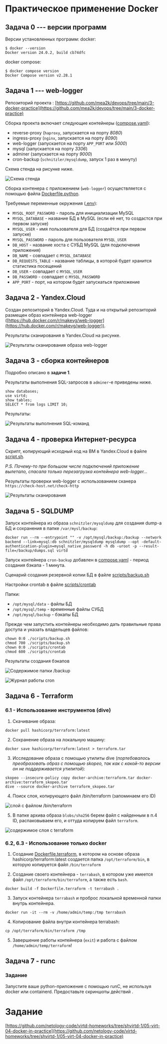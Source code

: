 # Практическое применение Docker

## Задача 0 --- версии программ
Версии установленных программ:
docker:
```
$ docker --version
Docker version 24.0.2, build cb74dfc
```

docker compose:
```
$ docker compose version
Docker Compose version v2.28.1
```

## Задача 1 --- web-logger

Репозиторий проекта : [https://github.com/mea2k/devops/tree/main/3-docker-practice](https://github.com/mea2k/devops/tree/main/3-docker-practice)

Сборка проекта включает следующие контейнеры ([compose.yaml](compose.yaml)):
- reverse-proxy (`haproxy`, запускается на порту _8080_)
- ingress-proxy (`nginx`, запускается на порту _8090_)
- web-logger (запускается на порту `APP_PORT` или _5000_)
- mysql (запускается на порту _3306_)
- adminer (запускается на порту _9000_)
- cron-backup (`schnitzler/mysqldump`, запуск 1 раз в минуту)

Схема стенда на рисунке ниже.

![Схема стенда](images/%D1%81%D1%85%D0%B5%D0%BC%D0%B0_%D1%81%D1%82%D0%B5%D0%BD%D0%B4%D0%B0.png)


Сборка контенера с приложением (`web-logger`) осуществляется с помощью файла [Dockerfile.python](Dockerfile.python).

Требуемые переменные окружения ([.env](.env)):
- `MYSQL_ROOT_PASSWORD` - пароль для инициализации MySQL
- `MYSQL_DATABASE` - название БД в MySQL (если её нет, то создастся при первом запуске)
- `MYSQL_USER` - имя пользователя для БД (создаётся при первом запуске)
- `MYSQL_PASSWORD` - пароль для пользователя `MYSQL_USER`
- `DB_HOST` - название хоста с СУБД MySQL (для подключения приложения)
- `DB_NAME` - совпадает с `MYSQL_DATABASE`
- `DB_REQUESTS_TABLE` - название таблицы, в которой будет хранится статистика посещений
- `DB_USER` - совпадает с `MYSQL_USER`
- `DB_PASSWORD` - совпадает с `MYSQL_PASSWORD`
- `APP_PORT` - порт, на котором будет запускаться приложение


## Задача 2  - Yandex.Cloud

Создан репозиторий в Yandex.Cloud. Туда и на открытый репозиторий размещен образ контейнера web-logger ([https://hub.docker.com/r/makevg/web-logger](https://hub.docker.com/r/makevg/web-logger)).

Результаты сканирования в Yandex.Cloud на рисунке.

![Результаты сканирования образа web-logger](images/web-logger_scan.png)


## Задача 3  - сборка контейнеров


Подробно описано в **задаче 1**.

Результаты выполнения SQL-запросов в `adminer`-е приведены ниже.

```
show databases; 
use virtd; 
show tables; 
SELECT * from logs LIMIT 10;
```

Результаты:

![Результаты выполнения SQL-команд](images/sql-check.png)


## Задача 4  - проверка Интернет-ресурса

Скрипт, копирующий исходный код на ВМ в Yandex.Cloud в файле [script.sh](scripts/script.sh).

_P.S. Почему-то при большом числе подключений приложение вылетало, спасала только перезагрузка контейнера web-logger..._

Результаты проверки web-logger с использованием сканера `https://check-host.net/check-http`

![Результаты сканирования](images/scan.png)


## Задача 5  - SQLDUMP

Запуск контейнера из образа `schnitzler/mysqldump` для создания dump-а БД и сохранения в папке `/var/mysl/backup`:
```
docker run --rm --entrypoint "" -v /opt/mysql/backup:/backup --network backend --link=mysql:db schnitzler/mysqldump mysqldump --opt -default-authentication-plugin=mysql_native_password -h db -uroot -p --result-file=/backup/dumps.sql virtd
```

Запуск контейнера `cron-backup` добавлен в [compose.yaml](compose.yaml#L59) - период создания бэкапа - 1 минута.

Сценарий создания резервной копии БД в файле [scripts/backup.sh](scripts/backup.sh)

Настройки crontab в файле [scripts/crontab](scripts/crontab)

Папки:
- `/opt/mysql/data` - файлы БД
- `/opt/mysql/temp` - временные файлы СУБД 
- `/opt/mysql/backup` - бэкапы БД

Прежде чем запустить контейнеры необходимо дать правильные права доступа и указать владельцев файлов:
```
chown 0:0 ./scripts/backup.sh
chmod 700 ./scripts/backup.sh
chown 0:0 ./scripts/crontab
chmod 600 ./scripts/crontab
```

Результаты создания бэкапов

![Содержимое папки /backup](images/backup-files.png)

![Журнал работы cron](images/backup-logs.png)


## Задача 6  - Terraform

### 6.1 - Использование инструментов (dive)

1. Скачивание образа:
```
docker pull hashicorp/terraform:latest
```

2. Сохранение образа на локальную машину:
```
docker save hashicorp/terraform:latest > terraform.tar
```

3. Исследование образа с помощью утилиты dive (_портебовалось преобразовать образ с помощью skopeo, так как с какой-то версии он не поддерживается утилитой_):
```
skopeo --insecure-policy copy docker-archive:terraform.tar docker-archive:terraform_skopeo.tar
dive --source docker-archive terraform_skopeo.tar
```

4. Поиск слоя, копирующего файл /bin/terraform (запоминаем его ID)

![слой с файлом /bin/terraform](images/terraform-dive.png)

5. В папке архива образа `blobs/sha256` берем файл с найденным в п.4 ID, распаковываем его, и оттуда копируем файл `terraform`.

![содержимое слоя с terraform](images/terraform-bin.png)


### 6.2, 6.3 - Использование только docker

1. Создание [Dockerfile.terraform](Dockerfile.terraform), в котором на основе образа hashicorp/terraform:latest создается папка `/opt/terraform/bin`, в которую копируется файл `/bin/terraform`

2. Создание своего контейнера - `terrabash`, в котором уже имеется файл `/opt/terraform/bin/terraform`, а также есть `bash`.
```
docker build -f Dockerfile.terraform -t terrabash .
```

3. Запуск контейнера `terrabash` и проброс локальной временной папки внутрь контейнера.
```
docker run -it --rm -v /home/admin/temp:/tmp terrabash
```

4. Копирование файла внутри контейнера terrabash:
```
cp /opt/terraform/bin/terraform /tmp
```

5. Завершение работы контейнера (`exit`) и работа с файлом `/home/admin/temp/terraform`!






## Задача 7  - runc

### Задание

Запустите ваше python-приложение с помощью runC, не используя docker или containerd.
Предоставьте скриншоты действий .









# Задание
[https://github.com/netology-code/virtd-homeworks/tree/shvirtd-1/05-virt-04-docker-in-practice](https://github.com/netology-code/virtd-homeworks/tree/shvirtd-1/05-virt-04-docker-in-practice)
